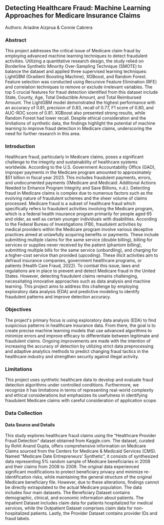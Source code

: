 ## Detecting Healthcare Fraud: Machine Learning Approaches for Medicare Insurance Claims

Authors: Ariadne Aizprua & Connie Cabrera

### Abstract
This project addresses the critical issue of Medicare claim fraud by employing advanced machine learning techniques to detect fraudulent activities. Utilizing a quantitative research design, the study relied on Borderline Synthetic Minority Over-Sampling Technique (SMOTE) to balance the dataset and applied three supervised learning techniques: LightGBM (Gradient Boosting Machine), XGBoost, and Random Forest. Feature selection was conducted using Recursive Feature Elimination (RFE) and correlation techniques to remove or exclude irrelevant variables. The top 5 crucial features for fraud detection identified from this dataset include State, County, Age, Total Deductible Amount, and Total Reimbursed Amount. The LightGBM model demonstrated the highest performance with an accuracy of 0.81, precision of 0.83, recall of 0.77, F1 score of 0.80, and AUC-ROC score of 0.81. XGBoost also presented strong results, while Random Forest had lower recall. Despite ethical consideration and the limitations of synthetic data, the findings highlight the potential of machine learning to improve fraud detection in Medicare claims, underscoring the need for further research in this area.

### Introduction
Healthcare fraud, particularly in Medicare claims, poses a significant challenge to the integrity and sustainability of healthcare systems worldwide. According to the U.S. Government Accountability Office (GAO), improper payments in the Medicare program amounted to approximately $51 billion in fiscal year 2023. This includes fraudulent payments, errors, and undocumented payments ((Medicare and Medicaid: Additional Actions Needed to Enhance Program Integrity and Save Billions, n.d.). Detecting fraud in Medicare claims is complex due to numerous factors such as the evolving nature of fraudulent schemes and the sheer volume of claims processed. Medicare fraud is a subset of healthcare fraud which specifically refers to fraudulent activities involving the Medicare program, which is a federal health insurance program primarily for people aged 65 and older, as well as certain younger individuals with disabilities.
According to the Federal Bureau of Investigations (FBI), fraudulent activities by medical providers within the Medicare program involve various deceptive practices aimed at unlawfully acquiring benefits or payments. These include submitting multiple claims for the same service (double billing), billing for services or supplies never received by the patient (phantom billing), submitting multiple bills for the same service (unbundling), and charging for a higher-cost service than provided (upcoding).
These illicit activities aim to defraud insurance companies, government healthcare programs, or patients (Health Care Fraud, 2022). To combat this issue, laws and regulations are in place to prevent and detect Medicare fraud in the United States. However, detecting fraudulent claims remains challenging, necessitating innovative approaches such as data analysis and machine learning. This project aims to address this challenge by employing exploratory data analysis (EDA) and predictive modeling to identify fraudulent patterns and improve detection accuracy.

### Objectives
The project's primary focus is using exploratory data analysis (EDA) to find suspicious patterns in healthcare insurance data. From there, the goal is to create precise machine learning models that use advanced algorithms to minimize errors and improve efficacy to differentiate between legitimate and fraudulent claims. Ongoing improvements are made with the intention of increasing the accuracy of detection by utilizing strict data preprocessing and adaptive analytics methods to predict changing fraud tactics in the healthcare industry and strengthen security against illegal activity.

### Limitations
This project uses synthetic healthcare data to develop and evaluate fraud detection algorithms under controlled conditions. Furthermore, we recognize it has limitations in terms of representing real-world complexity and ethical considerations but emphasizes its usefulness in identifying fraudulent Medicare claims with careful consideration of application scope.

### Data Collection
#### Data Source and Details
This study explores healthcare fraud claims using the “Healthcare Provider Fraud Detection" dataset obtained from Kaggle.com. The dataset, curated by Rohit Anand Gupta, offers comprehensive information on Medicare Claims sourced from the Centers for Medicare & Medicaid Services (CMS). Named “Medicare Date Entrepreneurs’ Synthetic”, it consists of synthesized data representing 5% random sample of Medicare beneficiaries in 2008 and their claims from 2008 to 2009. The original data experienced significant modifications to protect beneficiary privacy and minimize re-identification risks, while maintaining the general structure of the original Medicare beneficiary file. However, due to these alterations, findings cannot be directly extrapolated to the actual Medicare population.
The data includes four main datasets. The Beneficiary Dataset contains demographic, clinical, and economic information about patients. The Inpatient Dataset includes claim data for patients hospitalized for medical services, while the Outpatient Dataset comprises claim data for non-hospitalized patients. Lastly, the Provider Dataset contains provider IDs and fraud labels.

